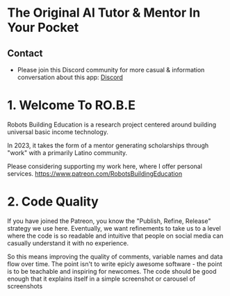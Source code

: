 # The Original AI Tutor & Mentor In Your Pocket

## Contact

- Please join this Discord community for more casual & information conversation about this app: [Discord](https://discord.gg/9kguaaDRmt)

# 1. Welcome To RO.B.E

Robots Building Education is a research project centered
around building universal basic income technology.

In 2023, it takes the form of a mentor generating scholarships through "work" with a primarily Latino community.

Please considering supporting my work here, where I offer personal services.
https://www.patreon.com/RobotsBuildingEducation

# 2. Code Quality

If you have joined the Patreon, you know the "Publish, Refine, Release" strategy we use here. Eventually, we want refinements to take us to a level where the code is so readable and intuitive that people on social media can casually understand it with no experience.

So this means improving the quality of comments, variable names and data flow over time. The point isn't to write epicly awesome software - the point is to be teachable and inspiring for newcomes. The code should be good enough that it explains itself in a simple screenshot or carousel of screenshots
